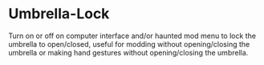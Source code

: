 # Umbrella-Lock
Turn on or off on computer interface and/or haunted mod menu to lock the umbrella to open/closed, useful for modding without opening/closing the umbrella or making hand gestures without opening/closing the umbrella.
